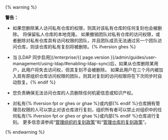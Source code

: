 {% warning %}

**警告：**

- 如果您删除某人访问私有仓库的权限，则其对该私有仓库的任何复刻也会被删除。 将保留私人仓库的本地克隆。 如果撤销团队对私有仓库的访问权限，或者删除对私有仓库具有访问权限的团队，并且团队成员无法通过另一个团队访问仓库，则该仓库的私有复刻将被删除。{% ifversion ghes %}
- 当 [LDAP 同步启用](/enterprise/{{ page.version }}/admin/guides/user-management/using-ldap/#enabling-ldap-sync)后，如果从仓库删除某用户，此用户将失去访问权，但其复刻不会被删除。 如果此用户在三个月内被加入具有原组织仓库访问权限的团队，则其对复刻的访问权限将在下次同步时自动恢复。{% endif %}
- 您负责确保无法访问仓库的人员删除任何机密信息或知识产权。

- 对私有{% ifversion fpt or ghes or ghae %}或内部{% endif %}仓库拥有管理员权限的人可以禁止对该仓库进行复刻，组织所有者可以禁止对组织中的任何私有{% ifversion fpt or ghes or ghae %}或内部{% endif %}仓库进行复刻。 更多信息请参阅“[管理组织的复刻政策](/organizations/managing-organization-settings/managing-the-forking-policy-for-your-organization)”和“[管理仓库的复刻政策](/github/administering-a-repository/managing-the-forking-policy-for-your-repository)”。

{% endwarning %}
